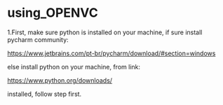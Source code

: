 # using_OPENVC


1.First, make sure python is installed on your machine, if sure install pycharm community:

https://www.jetbrains.com/pt-br/pycharm/download/#section=windows

else install python on your machine, from link:

https://www.python.org/downloads/

installed, follow step first.
